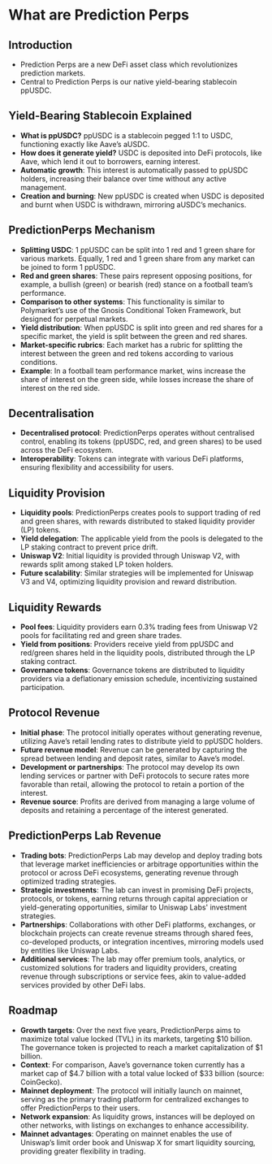 # What are Prediction Perps
## Introduction
- Prediction Perps are a new DeFi asset class which revolutionizes prediction markets.
- Central to Prediction Perps is our native yield-bearing stablecoin ppUSDC.
## Yield-Bearing Stablecoin Explained
- **What is ppUSDC?** ppUSDC is a stablecoin pegged 1:1 to USDC, functioning exactly like Aave’s aUSDC.
- **How does it generate yield?** USDC is deposited into DeFi protocols, like Aave, which lend it out to borrowers, earning interest.
- **Automatic growth**: This interest is automatically passed to ppUSDC holders, increasing their balance over time without any active management.
- **Creation and burning**: New ppUSDC is created when USDC is deposited and burnt when USDC is withdrawn, mirroring aUSDC’s mechanics.
## PredictionPerps Mechanism
- **Splitting USDC**: 1 ppUSDC can be split into 1 red and 1 green share for various markets. Equally, 1 red and 1 green share from any market can be joined to form 1 ppUSDC.
- **Red and green shares**: These pairs represent opposing positions, for example, a bullish (green) or bearish (red) stance on a football team’s performance.
- **Comparison to other systems**: This functionality is similar to Polymarket’s use of the Gnosis Conditional Token Framework, but designed for perpetual markets.
- **Yield distribution**: When ppUSDC is split into green and red shares for a specific market, the yield is split between the green and red shares.
- **Market-specific rubrics**: Each market has a rubric for splitting the interest between the green and red tokens according to various conditions.
- **Example**: In a football team performance market, wins increase the share of interest on the green side, while losses increase the share of interest on the red side.
## Decentralisation
- **Decentralised protocol**: PredictionPerps operates without centralised control, enabling its tokens (ppUSDC, red, and green shares) to be used across the DeFi ecosystem.
- **Interoperability**: Tokens can integrate with various DeFi platforms, ensuring flexibility and accessibility for users.
## Liquidity Provision
- **Liquidity pools**: PredictionPerps creates pools to support trading of red and green shares, with rewards distributed to staked liquidity provider (LP) tokens.
- **Yield delegation**: The applicable yield from the pools is delegated to the LP staking contract to prevent price drift.
- **Uniswap V2**: Initial liquidity is provided through Uniswap V2, with rewards split among staked LP token holders.
- **Future scalability**: Similar strategies will be implemented for Uniswap V3 and V4, optimizing liquidity provision and reward distribution.
## Liquidity Rewards
- **Pool fees**: Liquidity providers earn 0.3% trading fees from Uniswap V2 pools for facilitating red and green share trades.
- **Yield from positions**: Providers receive yield from ppUSDC and red/green shares held in the liquidity pools, distributed through the LP staking contract.
- **Governance tokens**: Governance tokens are distributed to liquidity providers via a deflationary emission schedule, incentivizing sustained participation.
## Protocol Revenue
- **Initial phase**: The protocol initially operates without generating revenue, utilizing Aave’s retail lending rates to distribute yield to ppUSDC holders.
- **Future revenue model**: Revenue can be generated by capturing the spread between lending and deposit rates, similar to Aave’s model.
- **Development or partnerships**: The protocol may develop its own lending services or partner with DeFi protocols to secure rates more favorable than retail, allowing the protocol to retain a portion of the interest.
- **Revenue source**: Profits are derived from managing a large volume of deposits and retaining a percentage of the interest generated.
## PredictionPerps Lab Revenue
- **Trading bots**: PredictionPerps Lab may develop and deploy trading bots that leverage market inefficiencies or arbitrage opportunities within the protocol or across DeFi ecosystems, generating revenue through optimized trading strategies.
- **Strategic investments**: The lab can invest in promising DeFi projects, protocols, or tokens, earning returns through capital appreciation or yield-generating opportunities, similar to Uniswap Labs' investment strategies.
- **Partnerships**: Collaborations with other DeFi platforms, exchanges, or blockchain projects can create revenue streams through shared fees, co-developed products, or integration incentives, mirroring models used by entities like Uniswap Labs.
- **Additional services**: The lab may offer premium tools, analytics, or customized solutions for traders and liquidity providers, creating revenue through subscriptions or service fees, akin to value-added services provided by other DeFi labs.
## Roadmap
- **Growth targets**: Over the next five years, PredictionPerps aims to maximize total value locked (TVL) in its markets, targeting $10 billion. The governance token is projected to reach a market capitalization of $1 billion.
- **Context**: For comparison, Aave’s governance token currently has a market cap of $4.7 billion with a total value locked of $33 billion (source: CoinGecko).
- **Mainnet deployment**: The protocol will initially launch on mainnet, serving as the primary trading platform for centralized exchanges to offer PredictionPerps to their users.
- **Network expansion**: As liquidity grows, instances will be deployed on other networks, with listings on exchanges to enhance accessibility.
- **Mainnet advantages**: Operating on mainnet enables the use of Uniswap’s limit order book and Uniswap X for smart liquidity sourcing, providing greater flexibility in trading.
